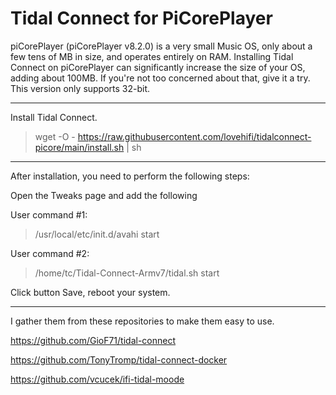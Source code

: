 # Tidal Connect for PiCorePlayer
>

piCorePlayer (piCorePlayer v8.2.0) is a very small Music OS, only about a few tens of MB in size, and operates entirely on RAM.
Installing Tidal Connect on piCorePlayer can significantly increase the size of your OS, adding about 100MB. If you're not too concerned about that, give it a try. This version only supports 32-bit.
>
>
------------
Install Tidal Connect.
> 
> wget -O - https://raw.githubusercontent.com/lovehifi/tidalconnect-picore/main/install.sh | sh
>
----------------
After installation, you need to perform the following steps:

Open the Tweaks page and add the following
>
User command #1:
> /usr/local/etc/init.d/avahi start

User command #2:
>  /home/tc/Tidal-Connect-Armv7/tidal.sh start
>
Click button Save, reboot your system.

------------------------------
I gather them from these repositories to make them easy to use.
>
https://github.com/GioF71/tidal-connect
>
​https://github.com/TonyTromp/tidal-connect-docker
>
​https://github.com/vcucek/ifi-tidal-moode
